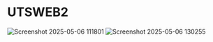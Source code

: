 # UTSWEB2
![Screenshot 2025-05-06 111801](https://github.com/user-attachments/assets/05efcf89-f3d0-4824-98b4-4f3962ea2b41)
![Screenshot 2025-05-06 130255](https://github.com/user-attachments/assets/17535236-d552-4d99-87a6-ff3ec79ab222)
